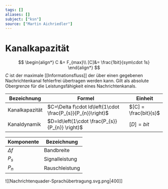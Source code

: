 ```yaml
---
tags: []
aliases: []
subject: ["ksn"]
source: ["Martin Aichriedler"]
---
```


# Kanalkapazität
$$
\begin{align*}
C &= F_{max}\\
[C]&= \frac{1bit}{sym\cdot 1s}
\end{align*}
$$
$C$ ist der maximale [[Informationsfluss]] der über einen gegebenen Nachrichtenkanal fehlerfrei übertragen werden kann.
Gilt als absolute Obergrenze für die Leistungsfähigkeit eines Nachrichtenkanals.

| Bezeichnung    | Formel                                                      | Einheit     |
| -------------- | ----------------------------------------------------------- | ----------- |
| Kanalkapazität | $C=\Delta f\cdot ld\left(1\cdot \frac{P_{s}}{P_{n}}\right)$ | $[C] = \frac{bit}{s}$            | 
| Kanaldynamik   | $D=ld\left(1\cdot \frac{P_{s}}{P_{n}} \right)$              | $[D] = bit$ |

| Komponente | Bezeichnung    |
| ---------- | -------------- |
| $\Delta f$ | Bandbreite     |
| $P_{s}$    | Signalleistung |
| $P_{n}$    | Rauschleistung |

![[Nachrichtenquader-Sprachübertragung.svg.png|400]]
